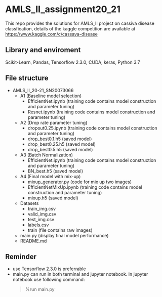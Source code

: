 # AMLS_II_assignment20_21
This repo provides the solutions for AMLS_II project on cassiva disease classfication, details of the kaggle competition are available at 
https://www.kaggle.com/c/cassava-disease
## Library and enviroment
Scikit-Learn, Pandas, Tensorflow 2.3.0, CUDA, keras, Python 3.7

## File structure
- AMLS_II_20-21_SN20073066
  - A1 (Baseline model selection)
    - EfficientNet.ipynb (training code contains model construction and parameter tuning)
    - Resnet.ipynb (training code contains model construction and parameter tuning)
  - A2 (Drop rate parameter tuning)
    - dropout0.25.ipynb (training code contains model construction and parameter tuning)
    - drop_best0.1.h5 (saved model)
    - drop_best0.25.h5 (saved model)
    - drop_best0.5.h5 (saved model)
  - A3 (Batch Normalization)
    - EfficientNet.ipynb (training code contains model construction and parameter tuning)
    - BN_best.h5 (saved model)
  - A4 (Final model with mix-up)
    - mixup_generator.py (code for mix up two images)
    - EfficientNetMixUp.ipynb (training code contains model construction and parameter tuning)
    - mixup.h5 (saved model)
  - Datasets
    - train_img.csv
    - valid_img.csv
    - test_img.csv
    - labels.csv
    - train (file contains raw images)
  - main.py (display final model performance)
  - README.md
## Reminder
- use Tensorflow 2.3.0 is preferrable
- main.py can run in both terminal and jupyter notebook. In jupyter notebook use following command:
  > %run main.py
